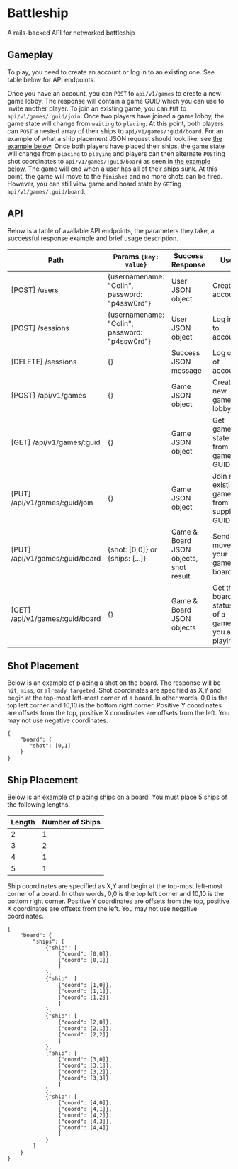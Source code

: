 # Battleship
A rails-backed API for networked battleship

## Gameplay
To play, you need to create an account or log in to an existing one. See table below for API endpoints.

Once you have an account, you can `POST` to `api/v1/games` to create a new game lobby. The response will
contain a game GUID which you can use to invite another player. To join an existing game, you can `PUT` to
`api/v1/games/:guid/join`. Once two players have joined a game lobby, the game state will change from `waiting`
to `placing`. At this point, both players can `POST` a nested array of their ships to `api/v1/games/:guid/board`.
For an example of what a ship placement JSON request should look like, see [the example below](#ship-placement).
Once both players have placed their ships, the game state will change from `placing` to `playing` and players can
then alternate `POST`ing shot coordinates to `api/v1/games/:guid/board` as seen in [the example below](#shot-placement).
The game will end when a user has all of their ships sunk. At this point, the game will move to the `finished` and no more
shots can be fired. However, you can still view game and board state by `GET`ing `api/v1/games/:guid/board`.

## API

Below is a table of available API endpoints, the parameters they take, a successful response example and brief
usage description.

| Path                            | Params `{key: value}`                         | Success Response    | Use   |
|---------------------------------|-----------------------------------------------|---------------------|-------|
| [POST] /users                   | {usernamename: "Colin", password: "p4ssw0rd"} | User JSON object    | Create account |
| [POST] /sessions                | {usernamename: "Colin", password: "p4ssw0rd"} | User JSON object    | Log in to account |
| [DELETE] /sessions              | {}                                            | Success JSON message| Log out of account |
| [POST] /api/v1/games            | {}                                            | Game JSON object    | Create a new game lobby|
| [GET] /api/v1/games/:guid       | {}                                            | Game JSON object    | Get game state from a game GUID|
| [PUT] /api/v1/games/:guid/join  | {}                                            | Game JSON object    | Join an existing game from a supplied GUID
| [PUT] /api/v1/games/:guid/board | {shot: [0,0]} or {ships: [...]}               | Game & Board JSON objects, shot result | Send a move to your game board|
| [GET] /api/v1/games/:guid/board |{}                                             | Game & Board JSON objects | Get the board status of a game you are playing|

## Shot Placement
Below is an example of placing a shot on the board. The response will be `hit`, `miss`, or `already targeted`.
Shot coordinates are specified as X,Y and begin at the top-most left-most corner of a board. In other words,
0,0 is the top left corner and 10,10 is the bottom right corner. Positive Y coordinates are offsets from the top,
positive X coordinates are offsets from the left. You may not use negative coordinates.

```
{
    "board": {
       "shot": [0,1]
    }
}
```

## Ship Placement

Below is an example of placing ships on a board. You must place 5 ships of the following lengths.

| Length | Number of Ships|
|------|----------------|
| 2    | 1              |
| 3    | 2              |
| 4    | 1              |
| 5    | 1              |

Ship coordinates are specified as X,Y and begin at the top-most left-most corner of a board. In other words,
0,0 is the top left corner and 10,10 is the bottom right corner. Positive Y coordinates are offsets from the top,
positive X coordinates are offsets from the left. You may not use negative coordinates.

```
{
    "board": {
        "ships": [
            {"ship": [
                {"coord": [0,0]},
                {"coord": [0,1]}
                ]
            },
            {"ship": [
                {"coord": [1,0]},
                {"coord": [1,1]},
                {"coord": [1,2]}
                ]
            },
            {"ship": [
                {"coord": [2,0]},
                {"coord": [2,1]},
                {"coord": [2,2]}
                ]
            },
            {"ship": [
                {"coord": [3,0]},
                {"coord": [3,1]},
                {"coord": [3,2]},
                {"coord": [3,3]}
                ]
            },
            {"ship": [
                {"coord": [4,0]},
                {"coord": [4,1]},
                {"coord": [4,2]},
                {"coord": [4,3]},
                {"coord": [4,4]}
                ]
            }
        ]
    }
}
```

